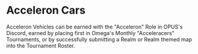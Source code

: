 # Acceleron Cars

Acceleron Vehicles can be earned with the "Acceleron" Role in OPUS's Discord, earned by placing first in Omega's Monthly "Acceleracers" Tournaments, or by successfully submitting a Realm or Realm themed map into the Tournament Roster. 
